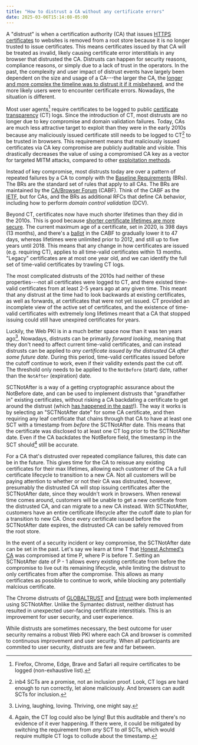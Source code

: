 ```yaml
---
title: "How to distrust a CA without any certificate errors"
date: 2025-03-06T15:14:08-05:00
---
```


A "distrust" is when a certification authority (CA) that issues [HTTPS
certificates][certs-explained] to websites is removed from a root store because
it is no longer trusted to issue certificates. This means certificates issued by
that CA will be treated as invalid, likely causing certificate error
interstitials in any browser that distrusted the CA. Distrusts can happen for
security reasons, compliance reasons, or simply due to a lack of trust in the
operators. In the past, the complexity and user impact of distrust events have
largely been dependent on the size and usage of a CA---the larger the CA, the
[longer and more complex the timeline was to distrust it if it
misbehaved][symantec-distrust], and the more likely users were to encounter
certificate errors. Nowadays, the situation is different.

Most user agents[^1] require certificates to be logged to public [certificate
transparency][ct] (CT) logs. Since the introduction of CT, most distrusts are no
longer due to key compromise and domain validation failures. Today, CAs are much
less attractive target to exploit than they were in the early 2010s because any
maliciously issued certificate still needs to be logged to CT[^2] to be trusted
in browsers. This requirement means that maliciously issued certificates via CA
key compromise are publicly auditable and visible. This drastically decreases
the value of using a compromised CA key as a vector for targeted MITM attacks,
compared to other [exploitation methods][cne].

Instead of key compromise, most distrusts today are over a pattern of repeated
failures by a CA to comply with the [Baseline Requirements][brs] (BRs). The BRs
are the standard set of rules that apply to all CAs. The BRs are maintained by
the [CA/Browser Forum][cabf] (CABF). Think of the CABF as the [IETF][ietf], but
for CAs, and the BRs as additional RFCs that define CA behavior, including how
to perform _domain control validation_ (DCV).

Beyond CT, certificates now have much shorter lifetimes than they did in the
2010s. This is good because [shorter certificate lifetimes are more
secure][zane-lifetimes]. The current maximum age of a certificate, set in 2020,
is 398 days (13 months), and there's a [ballot][sc81] in the CABF to gradually
lower it to 47 days, whereas lifetimes were unlimited prior to 2012, and still
up to five years until 2018. This means that any change in how certificates are
issued (e.g.  requiring CT), applies to all time-valid certificates within 13
months. "Legacy" certificates are at most one year old, and we can identify the
full set of time-valid certificates by trawling CT logs.

The most complicated distrusts of the 2010s had neither of these
properties---not all certificates were logged to CT, and there existed
time-valid certificates from at least 2-5 years ago at any given time. This
meant that any distrust at the time had to look backwards at existing
certificates, as well as forwards, at certificates that were not yet issued.  CT
provided an incomplete view of the active set of certificates, and the existence
of time-valid certificates with extremely long lifetimes meant that a CA that
stopped issuing could still have unexpired certificates for years.

Luckily, the Web PKI is in a much better space now than it was ten years
ago[^3]. Nowadays, distrusts can be primarily _forward looking_, meaning that
they don't need to affect current time-valid certificates, and can instead
distrusts can be applied to _any certificate issued by the distrusted CA after
some future date_. During this period, time-valid certificates issued before the
cutoff continue to work, even if their validity extends past the cut off. The
threshold only needs to be applied to the `NotBefore` (start) date, rather than
the `NotAfter` (expiration) date.

SCTNotAfter is a way of a getting cryptographic assurance about the
NotBefore date, and can be used to implement distrusts that "grandfather in"
existing certificates, without risking a CA backdating a certificate to get
around the distrust (which [has happened in the past][wosign-backdate]!). The
way it works is by selecting an "SCTNotAfter date" for some CA certificate, and
then requiring any leaf certificate that chains through that CA to have at least
one SCT with a timestamp from _before_ the SCTNotAfter date. This means that the
certificate was disclosed to at least one CT log prior to the SCTNotAfter date.
Even if the CA backdates the NotBefore field, the timestamp in the SCT
should[^4] still be accurate.

For a CA that's distrusted over repeated compliance failures, this date can be
in the future. This gives time for the CA to reissue any existing certificates
for their max lifetimes, allowing each customer of the CA a full certificate
lifecycle to transition to a new CA. Not all customers will be paying attention
to whether or not their CA was distrusted, however, presumably the distrusted CA
will stop issuing certificates after the SCTNotAfter date, since they wouldn't
work in browsers. When renewal time comes around, customers will be unable to
get a new certificate from the distrusted CA, and can migrate to a new CA
instead. With SCTNotAfter, customers have an entire certificate lifecycle after
the cutoff date to plan for a transition to new CA. Once every certificate
issued before the SCTNotAfter date expires, the distrusted CA can be safely
removed from the root store.

In the event of a security incident or key compromise, the SCTNotAfter date can
be set in the past. Let's say we learn at time T that [Honest Achmed's
CA][honest-achmed] was compromised at time P, where P is before T. Setting an
SCTNotAfter date of P - 1 allows every existing certificate from before the
compromise to live out its remaining lifecycle, while limiting the distrust to
only certificates from after the compromise. This allows as many certificates as
possible to continue to work, while blocking any potentially malcious
certificate.

The Chrome distrusts of [GLOBALTRUST][ecommerce-distrust] and
[Entrust][entrust-distrust] were both implemented using SCTNotAfter. Unlike the
Symantec distrust, neither distrust has resulted in unexpected user-facing
certificate interstitials. This is an improvement for user security, and user
experience.

While distrusts are sometimes necessary, the best outcome for user security
remains a robust Web PKI where each CA and browser is commited to continuous
improvement and user security. When all participants are commited to user
security, distrusts are few and far between.

[ct]: https://transparency.dev
[cabf]: https://cabforum.org/
[ietf]: https://www.ietf.org/
[symantec-distrust]: https://security.googleblog.com/2017/09/chromes-plan-to-distrust-symantec.html
[cne]: https://securitycryptographywhatever.com/2024/06/24/mdowd/
[sc81]: https://github.com/cabforum/servercert/pull/553/files
[wosign-backdate]: https://groups.google.com/g/mozilla.dev.security.policy/c/k9PBmyLCi8I
[ecommerce-distrust]: https://groups.google.com/a/ccadb.org/g/public/c/wRs-zec8w7k/m/MeZgTE4PAgAJ
[entrust-distrust]: https://security.googleblog.com/2024/06/sustaining-digital-certificate-security.html
[certs-explained]: https://dadrian.io/blog/posts/certificates-explained/
[brs]: https://cabforum.org/working-groups/server/baseline-requirements/
[honest-achmed]: https://bugzilla.mozilla.org/show_bug.cgi?id=647959
[zane-lifetimes]: https://zanema.com/papers/imc23_stale_certs.pdf

[^1]: Firefox, Chrome, Edge, Brave and Safari all require certificates to be
  logged (non-exhaustive list).
[^2]: inb4 SCTs are a promise, not an inclusion proof. Look, CT logs are hard
  enough to run correctly, let alone maliciously. And browsers can audit SCTs
  for inclusion.
[^3]: Living, laughing, loving. Thriving, one might say.
[^4]: Again, the CT log could also be lying! But this auditable and there's no
   evidence of it ever happening. If there were, it could be mitigated by
   switching the requirement from _any_ SCT to _all_ SCTs, which would require
   multiple CT logs to collude about the timestamp.
